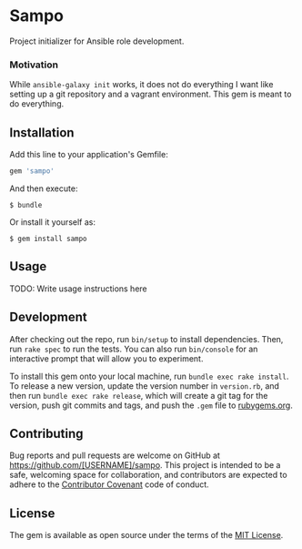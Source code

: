 # Sampo

Project initializer for Ansible role development.

### Motivation

While ```ansible-galaxy init``` works, it does not do everything I want like setting up a git repository and a vagrant environment. This gem is meant to do everything.

## Installation

Add this line to your application's Gemfile:

```ruby
gem 'sampo'
```

And then execute:

    $ bundle

Or install it yourself as:

    $ gem install sampo

## Usage

TODO: Write usage instructions here

## Development

After checking out the repo, run `bin/setup` to install dependencies. Then, run `rake spec` to run the tests. You can also run `bin/console` for an interactive prompt that will allow you to experiment.

To install this gem onto your local machine, run `bundle exec rake install`. To release a new version, update the version number in `version.rb`, and then run `bundle exec rake release`, which will create a git tag for the version, push git commits and tags, and push the `.gem` file to [rubygems.org](https://rubygems.org).

## Contributing

Bug reports and pull requests are welcome on GitHub at https://github.com/[USERNAME]/sampo. This project is intended to be a safe, welcoming space for collaboration, and contributors are expected to adhere to the [Contributor Covenant](http://contributor-covenant.org) code of conduct.


## License

The gem is available as open source under the terms of the [MIT License](http://opensource.org/licenses/MIT).

